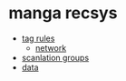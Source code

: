 # manga recsys

- [tag rules](./tag-rules)
  - [network](./tag-rules/network)
- [scanlation groups](./scanlation-groups)
- [data](./data)
